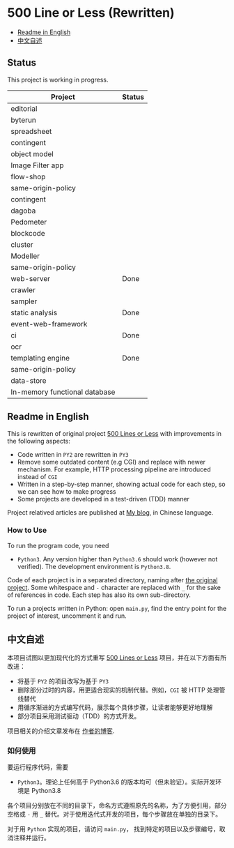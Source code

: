 # 500 Line or Less (Rewritten)

- [Readme in English](#english-readme)
- [中文自述](#chinese-readme>)

## Status

This project is working in progress.

| Project | Status |
|---------|--------|
| editorial |  |
| byterun |  |
| spreadsheet |  |
| contingent |  |
| object model |  |
| Image Filter app |  |
| flow-shop |  |
| same-origin-policy |  |
| contingent |  |
| dagoba |  |
| Pedometer |  |
| blockcode |  |
| cluster |  |
| Modeller |  |
| same-origin-policy |  |
| web-server | Done |
| crawler |  |
| sampler |  |
| static analysis | Done |
| event-web-framework |  |
| ci | Done |
| ocr |  |
| templating engine | Done |
| same-origin-policy |  |
| data-store |  |
| In-memory functional database |  |


<a name="english-readme"/>

## Readme in English

This is rewritten of original project [500 Lines or Less](https://github.com/aosabook/500lines) with improvements in the following aspects:

- Code written in `PY2` are rewritten in `PY3`
- Remove some outdated content (e.g CGI) and replace with newer mechanism. For example, HTTP processing pipeline are introduced instead of `CGI`
- Written in a step-by-step manner, showing actual code for each step, so we can see how to make progress
- Some projects are developed in a test-driven (TDD) manner

Project relatived articles are published at [My blog](https://shuhari.dev/blog/2020/05/500lines-rewrite-intro), in Chinese language.
 
### How to Use

To run the program code, you need

- `Python3`. Any version higher than `Python3.6` should work (however not verified). The development environment is `Python3.8`.

Code of each project is in a separated directory, naming after [the original project](https://github.com/aosabook/500lines). Some whitespace and `-` character are replaced with `_` for the sake of references in code. Each step has also its own sub-directory.

To run a projects written in Python: open `main.py`, find the entry point for the project of interest, uncomment it and run.


<a name="chinese-readme"/>

## 中文自述

本项目试图以更加现代化的方式重写 [500 Lines or Less](https://github.com/aosabook/500lines) 项目，并在以下方面有所改进：

- 将基于 `PY2` 的项目改写为基于 `PY3`
- 删除部分过时的内容，用更适合现实的机制代替。例如，`CGI` 被 HTTP 处理管线替代
- 用循序渐进的方式编写代码，展示每个具体步骤，让读者能够更好地理解
- 部分项目采用测试驱动（TDD）的方式开发。

项目相关的介绍文章发布在 [作者的博客](https://shuhari.dev/blog/2020/05/500lines-rewrite-intro).
 
### 如何使用

要运行程序代码，需要

- `Python3`。理论上任何高于 Python3.6 的版本均可（但未验证）。实际开发环境是 Python3.8

各个项目分别放在不同的目录下，命名方式遵照原先的名称，为了方便引用，部分空格或 `-` 用 `_` 替代。对于使用迭代式开发的项目，每个步骤放在单独的目录下。

对于用 `Python` 实现的项目，请访问 `main.py`， 找到特定的项目以及步骤编号，取消注释并运行。

